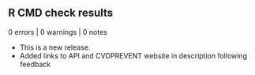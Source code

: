 ## R CMD check results

0 errors | 0 warnings | 0 notes

* This is a new release.
* Added links to API and CVDPREVENT website in description following feedback
